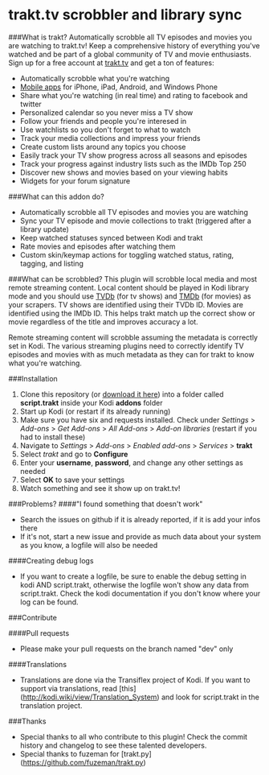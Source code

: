 trakt.tv scrobbler and library sync
==============================================

###What is trakt?
Automatically scrobble all TV episodes and movies you are watching to trakt.tv! Keep a comprehensive history of everything you've watched and be part of a global community of TV and movie enthusiasts. Sign up for a free account at [trakt.tv](http://trakt.tv) and get a ton of features:

* Automatically scrobble what you're watching
* [Mobile apps](http://trakt.tv/downloads) for iPhone, iPad, Android, and Windows Phone
* Share what you're watching (in real time) and rating to facebook and twitter
* Personalized calendar so you never miss a TV show
* Follow your friends and people you're interesed in
* Use watchlists so you don't forget to what to watch
* Track your media collections and impress your friends
* Create custom lists around any topics you choose
* Easily track your TV show progress across all seasons and episodes
* Track your progress against industry lists such as the IMDb Top 250
* Discover new shows and movies based on your viewing habits
* Widgets for your forum signature

###What can this addon do?
* Automatically scrobble all TV episodes and movies you are watching 
* Sync your TV episode and movie collections to trakt (triggered after a library update)
* Keep watched statuses synced between Kodi and trakt
* Rate movies and episodes after watching them
* Custom skin/keymap actions for toggling watched status, rating, tagging, and listing

###What can be scrobbled?
This plugin will scrobble local media and most remote streaming content. Local content should be played in Kodi library mode and you should use [TVDb](http://thetvdb.com/) (for tv shows) and [TMDb](http://themoviedb.org) (for movies) as your scrapers. TV shows are identified using their TVDb ID. Movies are identified using the IMDb ID. This helps trakt match up the correct show or movie regardless of the title and improves accuracy a lot.

Remote streaming content will scrobble assuming the metadata is correctly set in Kodi. The various streaming plugins need to correctly identify TV episodes and movies with as much metadata as they can for trakt to know what you're watching.

###Installation
1. Clone this repository (or [download it here](https://github.com/rectifyer/script.trakt/zipball/master)) into a folder called **script.trakt** inside your Kodi **addons** folder
2. Start up Kodi (or restart if its already running)
3. Make sure you have six and requests installed. Check under *Settings* > *Add-ons* > *Get Add-ons* > *All Add-ons* > *Add-on libraries* (restart if you had to install these)
4. Navigate to *Settings* > *Add-ons* > *Enabled add-ons* > *Services* > **trakt**
5. Select *trakt* and go to **Configure**
6. Enter your **username**, **password**, and change any other settings as needed
7. Select **OK** to save your settings
8. Watch something and see it show up on trakt.tv!

###Problems?
####"I found something that doesn't work"
* Search the issues on github if it is already reported, if it is add your infos there
* If it's not, start a new issue and provide as much data about your system as you know, a logfile will also be needed

####Creating debug logs
* If you want to create a logfile, be sure to enable the debug setting in kodi AND script.trakt, otherwise the logfile won't show any data from script.trakt. Check the kodi documentation if you don't know where your log can be found.

###Contribute

####Pull requests
* Please make your pull requests on the branch named "dev" only

####Translations
* Translations are done via the Transiflex project of Kodi. If you want to support via translations, read [this] (http://kodi.wiki/view/Translation_System) and look for script.trakt in the translation project.

###Thanks
* Special thanks to all who contribute to this plugin! Check the commit history and changelog to see these talented developers.
* Special thanks to fuzeman for [trakt.py] (https://github.com/fuzeman/trakt.py)
